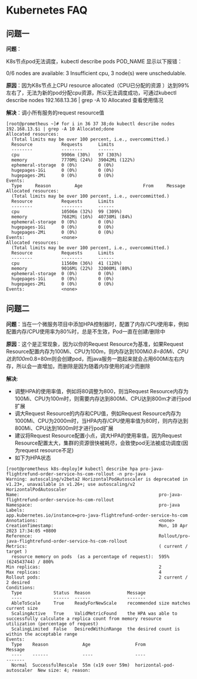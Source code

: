 # Kubernetes FAQ



## 问题一

**问题**：

K8s节点pod无法调度，kubectl describe pods POD_NAME 显示以下报错：

0/6 nodes are available: 3 Insufficient cpu, 3 node(s) were unschedulable. 



**原因**：因为K8s节点上CPU resource allocated（CPU已分配的资源 ）达到99%左右了，无法为新的pod分配cpu资源，所以无法调度成功，可通过kubectl describe nodes 192.168.13.36 | grep -A 10 Allocated 查看使用情况



**解决**：调小所有服务的request resource值

```shell
[root@prometheus ~]# for i in 36 37 38;do kubectl describe nodes 192.168.13.$i | grep -A 10 Allocated;done
Allocated resources:
  (Total limits may be over 100 percent, i.e., overcommitted.)
  Resource           Requests      Limits
  --------           --------      ------
  cpu                9906m (30%)   97 (303%)
  memory             7770Mi (24%)  39042Mi (122%)
  ephemeral-storage  0 (0%)        0 (0%)
  hugepages-1Gi      0 (0%)        0 (0%)
  hugepages-2Mi      0 (0%)        0 (0%)
Events:
  Type     Reason         Age                       From     Message
Allocated resources:
  (Total limits may be over 100 percent, i.e., overcommitted.)
  Resource           Requests      Limits
  --------           --------      ------
  cpu                10506m (32%)  99 (309%)
  memory             7682Mi (16%)  40738Mi (84%)
  ephemeral-storage  0 (0%)        0 (0%)
  hugepages-1Gi      0 (0%)        0 (0%)
  hugepages-2Mi      0 (0%)        0 (0%)
Events:              <none>
Allocated resources:
  (Total limits may be over 100 percent, i.e., overcommitted.)
  Resource           Requests      Limits
  --------           --------      ------
  cpu                11560m (36%)  41 (128%)
  memory             9016Mi (22%)  32000Mi (80%)
  ephemeral-storage  0 (0%)        0 (0%)
  hugepages-1Gi      0 (0%)        0 (0%)
  hugepages-2Mi      0 (0%)        0 (0%)
Events:              <none>
```



## 问题二

**问题**：当在一个微服务项目中添加HPA控制器时，配置了内存/CPU使用率，例如配置内存/CPU使用率为80%时，总是不生效，Pod一直在创建/删除中



**原因**：这个是正常现象，因为以你的Request Resource为基准，如果Request Resource配置内存为100Mi、CPU为100m，则内存达到100Mi*0.8=80Mi、CPU达到100m*0.8=80m则会创建pod，而java服务一跑起来就会占用600Mi左右内存，所以会一直增加，而删除是因为随着内存使用的减少而删除



**解决**: 

* 调整HPA的使用率值，例如将80调整为800，则当Request Resource内存为100Mi、CPU为100m时，则需要内存达到800Mi、CPU达到800m才进行pod扩展
* 调大Request Resource的内存和CPU值，例如Request Resource内存为1000Mi、CPU为2000m时，当HPA内存/CPU使用率值为80时，则内存达到800Mi、CPU达到1600m时才进行pod扩展
* 建议将Request Resource配置小点，调大HPA的使用率值，因为Request Resource配置太大，集群的资源很快被耗尽，会致使pod无法被成功调度(因为request resource不足)
* 如下为HPA状态

```
[root@prometheus k8s-deploy]# kubectl describe hpa pro-java-flightrefund-order-service-hs-com-rollout -n pro-java
Warning: autoscaling/v2beta2 HorizontalPodAutoscaler is deprecated in v1.23+, unavailable in v1.26+; use autoscaling/v2 HorizontalPodAutoscaler
Name:                                                     pro-java-flightrefund-order-service-hs-com-rollout
Namespace:                                                pro-java
Labels:                                                   app.kubernetes.io/instance=pro-java-flightrefund-order-service-hs-com
Annotations:                                              <none>
CreationTimestamp:                                        Mon, 10 Apr 2023 17:34:05 +0800
Reference:                                                Rollout/pro-java-flightrefund-order-service-hs-com-rollout
Metrics:                                                  ( current / target )
  resource memory on pods  (as a percentage of request):  595% (624543744) / 800%
Min replicas:                                             2
Max replicas:                                             4
Rollout pods:                                             2 current / 2 desired
Conditions:
  Type            Status  Reason              Message
  ----            ------  ------              -------
  AbleToScale     True    ReadyForNewScale    recommended size matches current size
  ScalingActive   True    ValidMetricFound    the HPA was able to successfully calculate a replica count from memory resource utilization (percentage of request)
  ScalingLimited  False   DesiredWithinRange  the desired count is within the acceptable range
Events:
  Type    Reason             Age                 From                       Message
  ----    ------             ----                ----                       -------
  Normal  SuccessfulRescale  55m (x19 over 59m)  horizontal-pod-autoscaler  New size: 4; reason:

```

